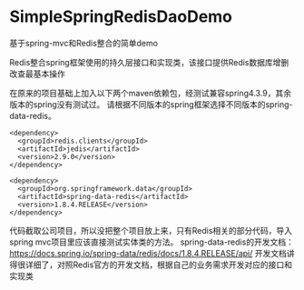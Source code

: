 # SimpleSpringRedisDaoDemo
基于spring-mvc和Redis整合的简单demo

Redis整合spring框架使用的持久层接口和实现类，该接口提供Redis数据库增删改查最基本操作

在原来的项目基础上加入以下两个maven依赖包，经测试兼容spring4.3.9，其余版本的spring没有测试过。
请根据不同版本的spring框架选择不同版本的spring-data-redis。

    <dependency>
      <groupId>redis.clients</groupId>
      <artifactId>jedis</artifactId>
      <version>2.9.0</version>
    </dependency>
    
    <dependency>
      <groupId>org.springframework.data</groupId>
      <artifactId>spring-data-redis</artifactId>
      <version>1.8.4.RELEASE</version>
    </dependency>
    
代码截取公司项目，所以没把整个项目放上来，只有Redis相关的部分代码，导入spring mvc项目里应该直接测试实体类的方法。
spring-data-redis的开发文档：https://docs.spring.io/spring-data/redis/docs/1.8.4.RELEASE/api/
开发文档讲得很详细了，对照Redis官方的开发文档，根据自己的业务需求开发对应的接口和实现类
